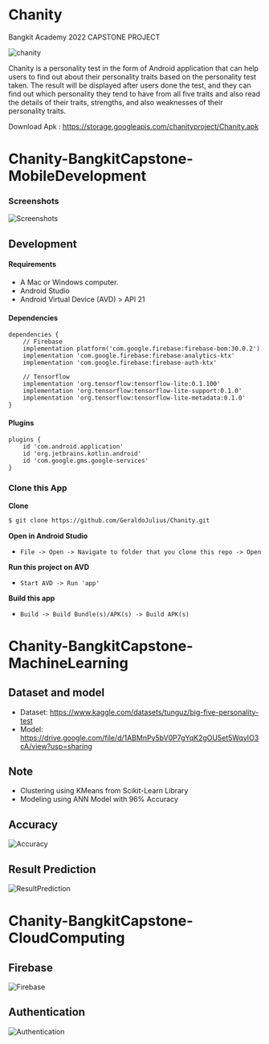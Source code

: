 # Chanity
Bangkit Academy 2022 CAPSTONE PROJECT

![chanity](https://user-images.githubusercontent.com/105622910/173272809-3faed106-6946-4ad5-98d2-68d4a3ae0ac0.png)

Chanity is a personality test in the form of Android application that can help users to find out about their personality traits based on the personality test taken. The result will be displayed after users done the test, and they can find out which personality they tend to have from all five traits and also read the details of their traits, strengths, and also weaknesses of their personality traits.

Download Apk : https://storage.googleapis.com/chanityproject/Chanity.apk

# Chanity-BangkitCapstone-MobileDevelopment

### Screenshots
![Screenshots](https://user-images.githubusercontent.com/105622910/173273269-d2f50bfe-b326-4ec6-9c63-c772d6e63769.jpg)

## Development

#### Requirements
* A Mac or Windows computer.
* Android Studio
* Android Virtual Device (AVD) > API 21

#### Dependencies
```Gradle
dependencies {
    // Firebase
    implementation platform('com.google.firebase:firebase-bom:30.0.2')
    implementation 'com.google.firebase:firebase-analytics-ktx'
    implementation 'com.google.firebase:firebase-auth-ktx'

    // Tensorflow
    implementation 'org.tensorflow:tensorflow-lite:0.1.100'
    implementation 'org.tensorflow:tensorflow-lite-support:0.1.0'
    implementation 'org.tensorflow:tensorflow-lite-metadata:0.1.0'
}
```

#### Plugins
```Gradle
plugins {
    id 'com.android.application'
    id 'org.jetbrains.kotlin.android'
    id 'com.google.gms.google-services'
}
```
### Clone this App

**Clone**
```bash
$ git clone https://github.com/GeraldoJulius/Chanity.git
```

**Open in Android Studio**
* `File -> Open -> Navigate to folder that you clone this repo -> Open`

**Run this project on AVD**
* `Start AVD -> Run 'app'`

**Build this app**
* `Build -> Build Bundle(s)/APK(s) -> Build APK(s)`


# Chanity-BangkitCapstone-MachineLearning

## Dataset and model
- Dataset: https://www.kaggle.com/datasets/tunguz/big-five-personality-test
- Model: https://drive.google.com/file/d/1ABMnPy5bV0P7gYqK2gOU5et5WqyIO3cA/view?usp=sharing

## Note
- Clustering using KMeans from Scikit-Learn Library
- Modeling using ANN Model with 96% Accuracy

## Accuracy
![Accuracy](https://user-images.githubusercontent.com/105622910/173274907-d732d536-4755-43ca-b111-97618ea69d1b.jpeg)

## Result Prediction
![ResultPrediction](https://user-images.githubusercontent.com/105622910/173274920-817cefc9-b068-464b-958a-d7d7c57b1e5b.jpeg)


# Chanity-BangkitCapstone-CloudComputing

## Firebase
![Firebase](https://user-images.githubusercontent.com/105622910/173275720-4beaa453-c8c3-4628-b39b-4a139f94c326.jpg)

## Authentication
![Authentication](https://user-images.githubusercontent.com/105622910/173275783-58b266b2-4ac1-4462-ba2a-dde1ee5a8313.jpg)
